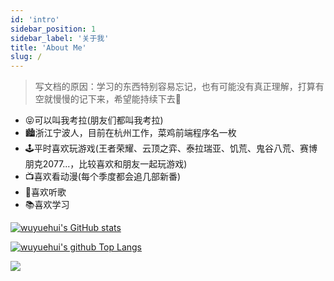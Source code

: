 ```yaml
---
id: 'intro'
sidebar_position: 1
sidebar_label: '关于我'
title: 'About Me'
slug: /
---
```


> 写文档的原因：学习的东西特别容易忘记，也有可能没有真正理解，打算有空就慢慢的记下来，希望能持续下去🥲


- 😝可以叫我考拉(朋友们都叫我考拉)
- 🏙️浙江宁波人，目前在杭州工作，菜鸡前端程序名一枚
- 🕹️平时喜欢玩游戏(王者荣耀、云顶之弈、泰拉瑞亚、饥荒、鬼谷八荒、赛博朋克2077...，比较喜欢和朋友一起玩游戏)
- 📺喜欢看动漫(每个季度都会追几部新番)
- 🎵喜欢听歌
- 📚喜欢学习

[![wuyuehui's GitHub stats](https://github-readme-stats.vercel.app/api?username=wuyuehui&theme=radical&show_icons=true)](https://github.com/anuraghazra/github-readme-stats)

[![wuyuehui's github Top Langs](https://github-readme-stats.vercel.app/api/top-langs/?username=wuyuehui&theme=radical&layout=compact)](https://github.com/anuraghazra/github-readme-stats)

![](https://visitor-badge.glitch.me/badge?page_id=wuyuehui)
